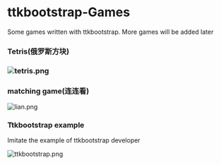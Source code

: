 # ttkbootstrap-Games

Some games written with ttkbootstrap. More games will be added later

### Tetris(俄罗斯方块)

### ![tetris.png](https://s2.loli.net/2022/09/08/WFaMpre2dsI9H3D.png)

### matching game(连连看)

![lian.png](https://s2.loli.net/2022/09/08/3DwgJKOQMUFPGjv.png)

### Ttkbootstrap example

Imitate the example of ttkbootstrap developer

![ttkbootstrap.png](https://s2.loli.net/2022/09/08/tzNkMhcROFDbwPI.png)
